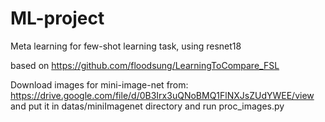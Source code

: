 # ML-project

Meta learning for few-shot learning task, using resnet18

based on https://github.com/floodsung/LearningToCompare_FSL

Download images for mini-image-net from: https://drive.google.com/file/d/0B3Irx3uQNoBMQ1FlNXJsZUdYWEE/view and put it in datas/miniImagenet directory and run proc_images.py

